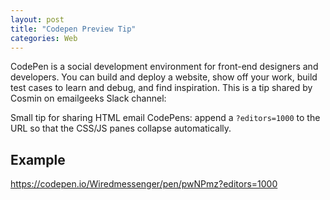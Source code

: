 ```yaml
---
layout: post
title: "Codepen Preview Tip"
categories: Web
---
```



CodePen is a social development environment for front-end designers and developers. You can build and deploy a website, show off your work, build test cases to learn and debug, and find inspiration. This is a tip shared by Cosmin on emailgeeks Slack channel:

Small tip for sharing HTML email CodePens: append a `?editors=1000` to the URL so that the CSS/JS panes collapse automatically.

## Example

https://codepen.io/Wiredmessenger/pen/pwNPmz?editors=1000

